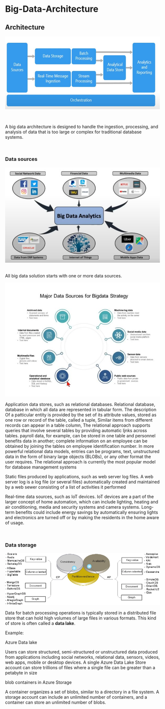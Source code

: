 # Big-Data-Architecture

## Architecture

![Big Data Architecture style](/images/1.jpg)

</br>

A big data architecture is designed to handle the ingestion, processing, and analysis of data that is too
large or complex for traditional database systems.

</br>

### Data sources

![Data sources](/images/2.jpg)

</br>
All big data solution starts with one or more data sources.

![data source 1](/images/3.jpg)

Application data stores, such as relational
databases.
Relational database, database in which all data are represented in
tabular form. The description Of a patticular entity is provided by the set
of its attribute values, stored as one row or record of the table, called a
tuple, Similar items from different records can appear in a table column,
The relational approach supports queries that involve several tables by
providing automatic Ijnks across tables. payroll data, for example, can be
stored in one table and personnel benefits data in another; complete
information on an employee can be obtained by joining the tables on
employee identification number. In more powerful relational data models,
entries can be programs, text, unstructured data in the form of binary
large objects (BLOBs), or any other format the user requires. The
relational approach is currently the most popular model for database
management systems


Static files produced by applications, such as web
server log files.
A web server log is a log file (or several files)
automatically created and maintained by a web
sewer consisting of a list of activities it
performed

Real-time data sources, such as IoT devices.
IoT devices are a part of the larger concept of
home automation, which can include lighting,
heating and air conditioning, media and security
systems and camera systems. Long-term
benefits could include energy savings by
automatically ensuring lights and electronics are
turned off or by making the residents in the
home aware of usage.


</br>

### Data storage

![data storage](/images/4.jpg)

Data for batch processing operations is typically stored
in a distributed file store that can hold high volumes of
large files in various formats.
This kind of store is often called a <b>data lake</b>.

Example:

Azure Data lake

Users can store structured, semi-structured or
unstructured data produced from applications
including social networks, relational data,
sensors, videos, web apps, mobile or desktop
devices. A single Azure Data Lake Store account
can store trillions of files where a single file can
be greater than a petabyte in size

blob containers in Azure Storage

A container organizes a set of blobs, similar to a
directory in a file system. A storage account can
include an unlimited number of containers, and a
container can store an unlimited number of
blobs.